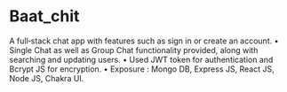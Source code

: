 # Baat_chit
A full‑stack chat app with features such as sign in or create an
account.
• Single Chat as well as Group Chat functionality provided, along with
searching and updating users.
• Used JWT token for authentication and Bcrypt JS for encryption.
• Exposure : Mongo DB, Express JS, React JS, Node JS, Chakra UI.
